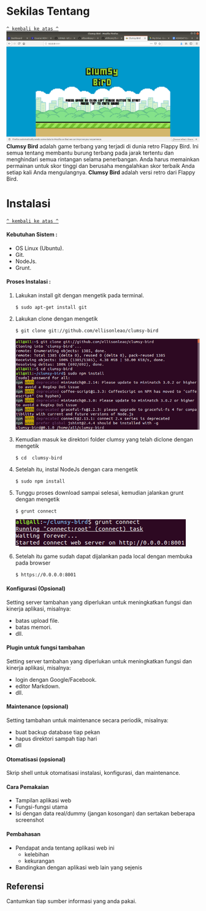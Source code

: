 # Sekilas Tentang
[`^ kembali ke atas ^`](#)
![](https://raw.githubusercontent.com/aliilkom/Clumsy-Bird/master/Screenshot3.png)
**Clumsy Bird** adalah game terbang yang terjadi di dunia retro Flappy Bird. Ini semua tentang membantu burung terbang pada jarak tertentu dan menghindari semua rintangan selama penerbangan. Anda harus memainkan permainan untuk skor tinggi dan berusaha mengalahkan skor terbaik Anda setiap kali Anda mengulangnya. **Clumsy Bird** adalah versi retro dari Flappy Bird.


# Instalasi
[`^ kembali ke atas ^`](#)

#### Kebutuhan Sistem :
- OS Linux (Ubuntu).
- Git.
- NodeJs.
- Grunt.

#### Proses Instalasi :
1. Lakukan install git dengan mengetik pada terminal.
    ```
    $ sudo apt-get install git
	```
	
2. Lakukan clone dengan mengetik
	```
    $ git clone git://github.com/ellisonleao/clumsy-bird
	```
	![](https://raw.githubusercontent.com/aliilkom/Clumsy-Bird/master/Screenshot1.png)
	
4. Kemudian masuk ke direktori folder clumsy yang telah diclone dengan mengetik

	```
    $ cd  clumsy-bird
    ```
5. Setelah itu, instal NodeJs dengan cara mengetik
    ```
    $ sudo npm install
    ```
    
6. Tunggu proses download sampai selesai, kemudian jalankan grunt dengan mengetik 
	```
    $ grunt connect
    ```
    ![](https://raw.githubusercontent.com/aliilkom/Clumsy-Bird/master/Screenshot2.png)
    
7. 	Setelah itu game sudah dapat dijalankan pada local dengan membuka pada browser
	```
    $ https://0.0.0.0:8001
    ```
    
#### Konfigurasi (Opsional)
Setting server tambahan yang diperlukan untuk meningkatkan fungsi dan kinerja aplikasi, misalnya:
- batas upload file.
- batas memori.
- dll.

#### Plugin untuk fungsi tambahan
Setting server tambahan yang diperlukan untuk meningkatkan fungsi dan kinerja aplikasi, misalnya:
- login dengan Google/Facebook.
- editor Markdown.
- dll.

####  Maintenance (opsional)

Setting tambahan untuk maintenance secara periodik, misalnya:
- buat backup database tiap pekan
- hapus direktori sampah tiap hari
- dll

#### Otomatisasi (opsional)

Skrip shell untuk otomatisasi instalasi, konfigurasi, dan maintenance.


#### Cara Pemakaian

- Tampilan aplikasi web
- Fungsi-fungsi utama
- Isi dengan data real/dummy (jangan kosongan) dan sertakan beberapa screenshot

#### Pembahasan

- Pendapat anda tentang aplikasi web ini
    - kelebihan
    - kekurangan
- Bandingkan dengan aplikasi web lain yang sejenis


## Referensi

Cantumkan tiap sumber informasi yang anda pakai.



